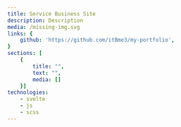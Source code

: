 ```yaml
---
title: Service Business Site
description: Description
media: /missing-img.svg
links: {
    github: 'https://github.com/itBme3/my-portfolio',
}
sections: [
    { 
        title: "",
        text: "",
        media: []
    }]
technologies: 
    - svelte
    - js
    - scss
---
```

<project-sections :project="{ sections, technologies, title, description }"></project-sections>
